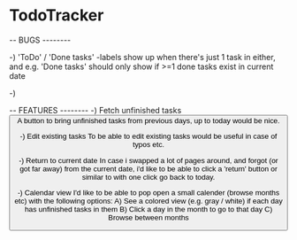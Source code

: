 # TodoTracker

-- BUGS --------

-) 'ToDo' / 'Done tasks' -labels show up when there's just 1 task in either, and e.g. 'Done tasks' should only show if >=1 done tasks exist in current date

-) 


-- FEATURES --------
-) Fetch unfinished tasks <Button>
  A button to bring unfinished tasks from previous days, up to today would be nice.
  
-) Edit existing tasks
  To be able to edit existing tasks would be useful in case of typos etc.
  
-) Return to current date
  In case i swapped a lot of pages around, and forgot (or got far away) from the current date, i'd like to be able to click a 'return' button or similar to with one click go back to today.
  
-) Calendar view
  I'd like to be able to pop open a small calender (browse months etc) with the following options:
  A) See a colored view (e.g. gray / white) if each day has unfinished tasks in them
  B) Click a day in the month to go to that day
  C) Browse between months
  

